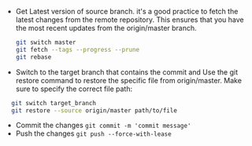 * Get Latest version of source branch.  it's a good practice to fetch the latest changes from the remote repository. This ensures that you have the most recent updates from the origin/master branch.
  ```sh
  git switch master
  git fetch --tags --progress --prune
  git rebase 
  ```
* Switch to the target branch that contains the commit and Use the git restore command to restore the specific file from origin/master. Make sure to specify the correct file path:
```sh
  git switch target_branch
  git restore --source origin/master path/to/file
```
* Commit the changes
  ```git commit -m 'commit message'```
* Push the changes
  ```git push --force-with-lease```
